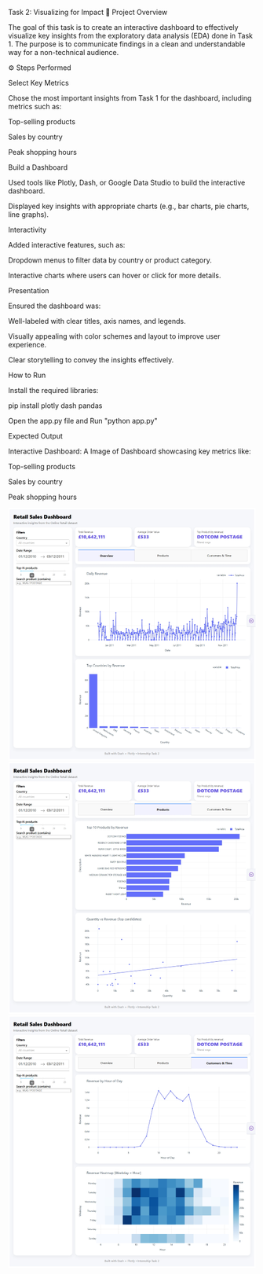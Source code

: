 Task 2: Visualizing for Impact
📌 Project Overview

The goal of this task is to create an interactive dashboard to effectively visualize key insights from the exploratory data analysis (EDA) done in Task 1. The purpose is to communicate findings in a clean and understandable way for a non-technical audience.

⚙️ Steps Performed

Select Key Metrics

Chose the most important insights from Task 1 for the dashboard, including metrics such as:

Top-selling products

Sales by country

Peak shopping hours

Build a Dashboard

Used tools like Plotly, Dash, or Google Data Studio to build the interactive dashboard.

Displayed key insights with appropriate charts (e.g., bar charts, pie charts, line graphs).

Interactivity

Added interactive features, such as:

Dropdown menus to filter data by country or product category.

Interactive charts where users can hover or click for more details.

Presentation

Ensured the dashboard was:

Well-labeled with clear titles, axis names, and legends.

Visually appealing with color schemes and layout to improve user experience.

Clear storytelling to convey the insights effectively.

How to Run

Install the required libraries:

pip install plotly dash pandas

Open the app.py file and Run "python app.py"


Expected Output

Interactive Dashboard: A Image of Dashboard showcasing key metrics like:

Top-selling products

Sales by country

Peak shopping hours

![alt text](image.png)
![alt text](image-1.png)
![alt text](image-2.png)